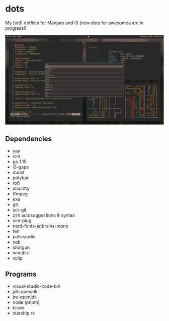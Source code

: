 # dots

My [old] dotfiles for Manjaro and i3 (new dots for awesomea are in progress!)

![Screenshot](./.config/images/scrot.png)

## Dependencies

- yay
- vim
- go 1.15
- i3-gaps
- dunst
- polybar
- rofi
- alacritty
- ffmpeg
- exa
- git
- scr-git
- zsh autosuggestions & syntax
- vim-plug
- nerd-fonts-jetbrains-mono
- feh
- pulseaudio
- xob
- shotgun
- wmutils
- xclip

## Programs

- visual-studio-code-bin
- jdk-openjdk
- jre-openjdk
- node (pnpm)
- brave
- starship.rs
